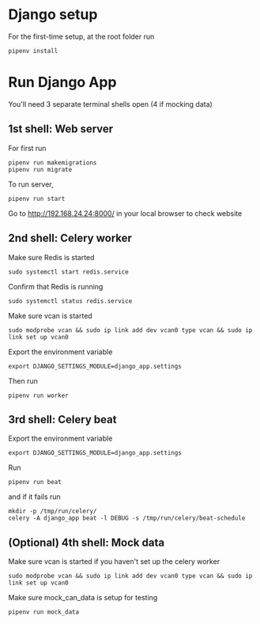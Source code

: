 # Django setup

For the first-time setup, at the root folder run
```
pipenv install 
```

# Run Django App

You'll need 3 separate terminal shells open (4 if mocking data)

## 1st shell: Web server
For first run
```
pipenv run makemigrations
pipenv run migrate
```

To run server,
```
pipenv run start
```

Go to http://192.168.24.24:8000/ in your local browser to check website

## 2nd shell: Celery worker
Make sure Redis is started
```
sudo systemctl start redis.service
```

Confirm that Redis is running
```
sudo systemctl status redis.service
```

Make sure vcan is started 
```
sudo modprobe vcan && sudo ip link add dev vcan0 type vcan && sudo ip link set up vcan0
```

Export the environment variable
```
export DJANGO_SETTINGS_MODULE=django_app.settings
```

Then run 
```
pipenv run worker
```

## 3rd shell: Celery beat
Export the environment variable
```
export DJANGO_SETTINGS_MODULE=django_app.settings
```

Run 
```
pipenv run beat
```
and if it fails run
```
mkdir -p /tmp/run/celery/
celery -A django_app beat -l DEBUG -s /tmp/run/celery/beat-schedule
```

## (Optional) 4th shell: Mock data

Make sure vcan is started if you haven't set up the celery worker
```
sudo modprobe vcan && sudo ip link add dev vcan0 type vcan && sudo ip link set up vcan0
```

Make sure mock_can_data is setup for testing
```
pipenv run mock_data
```

